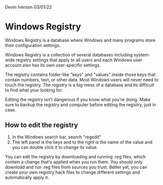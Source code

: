 Devin Iverson
03/01/22

# Windows Registry

Windows Registry is a database where Windows and many programs store their configuration settings. 

Windows Registry is a collection of several databases including system-wide registry settings that apply to all users and each Windows user account also has its own user-specific settings. 

The registry contains folder-like "keys" and "values" inside those keys that contain numbers, text, or other data. 
Most Windows users will never need to touch the registry. The registry is a big mess of a database and its difficult to find what your looking for. 

Editing the registry isn't dangerous if you know what you're doing. Make sure to backup the registry and computer before editing the registry, just in case. 

## How to edit the registry

1. In the Windows search bar, search "regedit"
2. The left panel is the keys and to the right is the name of the value and you can double click it to change its value.

You can edit the registry by downloading and running .reg files, which contain a change that's applied when you run them. You should only download and run .reg files from sources you trust. Better yet, you can create your own registry hack files to change different settings and automatically apply it.
